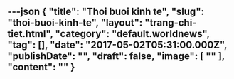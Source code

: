 ---json
{
    "title": "Thoi buoi kinh te",
    "slug": "thoi-buoi-kinh-te",
    "layout": "trang-chi-tiet.html",
    "category": "default.worldnews",
    "tag": [],
    "date": "2017-05-02T05:31:00.000Z",
    "publishDate": "",
    "draft": false,
    "image": [
        ""
    ],
    "__content__": ""
}
---
